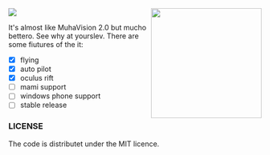 <img src="http://i.imgur.com/fnLxxaI.png" width=220 align="right">

<img src="http://i.imgur.com/dezFC7R.gif">

It's almost like MuhaVision 2.0 but mucho bettero. See why at yourslev. There are some fiutures of the it:

- [x] flying
- [x] auto pilot
- [x] oculus rift
- [ ] mami support
- [ ] windows phone support
- [ ] stable release

### LICENSE

The code is distributet under the MIT licence.
